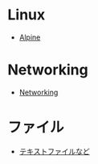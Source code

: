 # Linux

- [Alpine](./alpine.md)

# Networking

- [Networking](linux.networking.md)


# ファイル

- [テキストファイルなど](linux.files.md)
